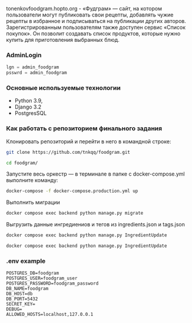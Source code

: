 tonenkovfoodgram.hopto.org - «Фудграм» — сайт, на котором пользователи могут публиковать свои рецепты, добавлять чужие рецепты в избранное и подписываться на публикации других авторов. Зарегистрированным пользователям также доступен сервис «Список покупок». Он позволит создавать список продуктов, которые нужно купить для приготовления выбранных блюд.

### AdminLogin
```python
lgn = admin_foodgram
psswrd = admin_foodgram
```
### Основные используемые технологии
* Python 3.9,
* Django 3.2
* PostgresSQL


### Как работать с репозиторием финального задания
    
Клонировать репозиторий и перейти в него в командной строке:
```bash
git clone https://github.com/tnkqq/foodgram.git
```

``` bash
cd foodgram/
```

Запустите весь оркестр — в терминале в папке с docker-compose.yml выполните команду:

```bash
docker-compose -f docker-compose.production.yml up
```

Выполнить миграции 
```bash 
docker compose exec backend python manage.py migrate 
```

Выгрузить данные ингредиениов и тегов из ingredients.json и tags.json

```bash 
docker compose exec backend python manage.py IngredientUpdate 
```

```bash 
docker compose exec backend python manage.py IngredientUpdate 
```

### .env  example

```
POSTGRES_DB=foodgram
POSTGRES_USER=foodgram_user
POSTGRES_PASSWORD=foodgram_password
DB_NAME=foodgram
DB_HOST=db
DB_PORT=5432
SECRET_KEY=
DEBUG=
ALLOWED_HOSTS=localhost,127.0.0.1
```
